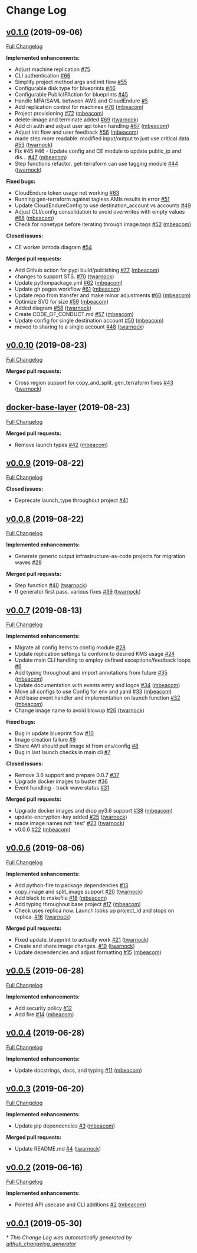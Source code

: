 # Change Log

## [v0.1.0](https://github.com/2ndWatch/cloudendure-python/tree/v0.1.0) (2019-09-06)

[Full Changelog](https://github.com/2ndWatch/cloudendure-python/compare/v0.1.0...HEAD)

**Implemented enhancements:**

- Adjust machine replication [\#75](https://github.com/2ndWatch/cloudendure-python/issues/75)
- CLI authentication [\#66](https://github.com/2ndWatch/cloudendure-python/issues/66)
- Simplify project method args and init flow [\#55](https://github.com/2ndWatch/cloudendure-python/issues/55)
- Configurable disk type for blueprints [\#46](https://github.com/2ndWatch/cloudendure-python/issues/46)
- Configurable PublicIPAction for blueprints [\#45](https://github.com/2ndWatch/cloudendure-python/issues/45)
- Handle MFA/SAML between AWS and CloudEndure [\#5](https://github.com/2ndWatch/cloudendure-python/issues/5)
- Add replication control for machines [\#76](https://github.com/2ndWatch/cloudendure-python/pull/76) ([mbeacom](https://github.com/mbeacom))
- Project provisioning [\#72](https://github.com/2ndWatch/cloudendure-python/pull/72) ([mbeacom](https://github.com/mbeacom))
- delete-image and terminate added [\#69](https://github.com/2ndWatch/cloudendure-python/pull/69) ([twarnock](https://github.com/twarnock))
- Add cli auth and adjust user api token handling [\#67](https://github.com/2ndWatch/cloudendure-python/pull/67) ([mbeacom](https://github.com/mbeacom))
- Adjust init flow and user feedback [\#56](https://github.com/2ndWatch/cloudendure-python/pull/56) ([mbeacom](https://github.com/mbeacom))
- made step more readable.  modified input/output to just use critical data [\#53](https://github.com/2ndWatch/cloudendure-python/pull/53) ([twarnock](https://github.com/twarnock))
- Fix \#45 \#46 - Update config and CE module to update public\_ip and dis… [\#47](https://github.com/2ndWatch/cloudendure-python/pull/47) ([mbeacom](https://github.com/mbeacom))
- Step functions refactor.  get-terraform can use tagging module [\#44](https://github.com/2ndWatch/cloudendure-python/pull/44) ([twarnock](https://github.com/twarnock))

**Fixed bugs:**

- CloudEndure token usage not working [\#63](https://github.com/2ndWatch/cloudendure-python/issues/63)
- Running gen-terraform against tagless AMIs results in error [\#51](https://github.com/2ndWatch/cloudendure-python/issues/51)
- Update CloudEndureConfig to use destination\_account vs accounts [\#49](https://github.com/2ndWatch/cloudendure-python/issues/49)
- Adjust CLI/config consolidation to avoid overwrites with empty values [\#68](https://github.com/2ndWatch/cloudendure-python/pull/68) ([mbeacom](https://github.com/mbeacom))
- Check for nonetype before iterating through image.tags [\#52](https://github.com/2ndWatch/cloudendure-python/pull/52) ([mbeacom](https://github.com/mbeacom))

**Closed issues:**

- CE worker lambda diagram [\#54](https://github.com/2ndWatch/cloudendure-python/issues/54)

**Merged pull requests:**

- Add Github action for pypi build/publishing [\#77](https://github.com/2ndWatch/cloudendure-python/pull/77) ([mbeacom](https://github.com/mbeacom))
- changes to support STS.   [\#70](https://github.com/2ndWatch/cloudendure-python/pull/70) ([twarnock](https://github.com/twarnock))
- Update pythonpackage.yml [\#62](https://github.com/2ndWatch/cloudendure-python/pull/62) ([mbeacom](https://github.com/mbeacom))
- Update gh pages workflow [\#61](https://github.com/2ndWatch/cloudendure-python/pull/61) ([mbeacom](https://github.com/mbeacom))
- Update repo from transfer and make minor adjustments [\#60](https://github.com/2ndWatch/cloudendure-python/pull/60) ([mbeacom](https://github.com/mbeacom))
- Optimize SVG for size [\#59](https://github.com/2ndWatch/cloudendure-python/pull/59) ([mbeacom](https://github.com/mbeacom))
- Added diagram [\#58](https://github.com/2ndWatch/cloudendure-python/pull/58) ([twarnock](https://github.com/twarnock))
- Create CODE\_OF\_CONDUCT.md [\#57](https://github.com/2ndWatch/cloudendure-python/pull/57) ([mbeacom](https://github.com/mbeacom))
- Update config for single destination account [\#50](https://github.com/2ndWatch/cloudendure-python/pull/50) ([mbeacom](https://github.com/mbeacom))
- moved to sharing to a single account [\#48](https://github.com/2ndWatch/cloudendure-python/pull/48) ([twarnock](https://github.com/twarnock))

## [v0.0.10](https://github.com/2ndWatch/cloudendure-python/tree/v0.0.10) (2019-08-23)
[Full Changelog](https://github.com/2ndWatch/cloudendure-python/compare/docker-base-layer...v0.0.10)

**Merged pull requests:**

- Cross region support for copy\_and\_split. gen\_terraform fixes [\#43](https://github.com/2ndWatch/cloudendure-python/pull/43) ([twarnock](https://github.com/twarnock))

## [docker-base-layer](https://github.com/2ndWatch/cloudendure-python/tree/docker-base-layer) (2019-08-23)
[Full Changelog](https://github.com/2ndWatch/cloudendure-python/compare/v0.0.9...docker-base-layer)

**Merged pull requests:**

- Remove launch types [\#42](https://github.com/2ndWatch/cloudendure-python/pull/42) ([mbeacom](https://github.com/mbeacom))

## [v0.0.9](https://github.com/2ndWatch/cloudendure-python/tree/v0.0.9) (2019-08-22)
[Full Changelog](https://github.com/2ndWatch/cloudendure-python/compare/v0.0.8...v0.0.9)

**Closed issues:**

- Deprecate launch\_type throughout project [\#41](https://github.com/2ndWatch/cloudendure-python/issues/41)

## [v0.0.8](https://github.com/2ndWatch/cloudendure-python/tree/v0.0.8) (2019-08-22)
[Full Changelog](https://github.com/2ndWatch/cloudendure-python/compare/v0.0.7...v0.0.8)

**Implemented enhancements:**

- Generate generic output infrastructure-as-code projects for migration waves [\#29](https://github.com/2ndWatch/cloudendure-python/issues/29)

**Merged pull requests:**

- Step function [\#40](https://github.com/2ndWatch/cloudendure-python/pull/40) ([twarnock](https://github.com/twarnock))
- tf generator first pass. various fixes [\#39](https://github.com/2ndWatch/cloudendure-python/pull/39) ([twarnock](https://github.com/twarnock))

## [v0.0.7](https://github.com/2ndWatch/cloudendure-python/tree/v0.0.7) (2019-08-13)
[Full Changelog](https://github.com/2ndWatch/cloudendure-python/compare/v0.0.6...v0.0.7)

**Implemented enhancements:**

- Migrate all config items to config module [\#28](https://github.com/2ndWatch/cloudendure-python/issues/28)
- Update replication settings to conform to desired KMS usage [\#24](https://github.com/2ndWatch/cloudendure-python/issues/24)
- Update main CLI handling to employ defined exceptions/feedback loops [\#6](https://github.com/2ndWatch/cloudendure-python/issues/6)
- Add typing throughout and import annotations from future [\#35](https://github.com/2ndWatch/cloudendure-python/pull/35) ([mbeacom](https://github.com/mbeacom))
- Update documentation with events entry and logos [\#34](https://github.com/2ndWatch/cloudendure-python/pull/34) ([mbeacom](https://github.com/mbeacom))
- Move all configs to use Config for env and yaml [\#33](https://github.com/2ndWatch/cloudendure-python/pull/33) ([mbeacom](https://github.com/mbeacom))
- Add base event handler and implementation on launch function [\#32](https://github.com/2ndWatch/cloudendure-python/pull/32) ([mbeacom](https://github.com/mbeacom))
- Change image name to avoid blowup [\#26](https://github.com/2ndWatch/cloudendure-python/pull/26) ([twarnock](https://github.com/twarnock))

**Fixed bugs:**

- Bug in update blueprint flow [\#10](https://github.com/2ndWatch/cloudendure-python/issues/10)
- Image creation failure [\#9](https://github.com/2ndWatch/cloudendure-python/issues/9)
- Share AMI should pull image id from env/config [\#8](https://github.com/2ndWatch/cloudendure-python/issues/8)
- Bug in last launch checks in main cli [\#7](https://github.com/2ndWatch/cloudendure-python/issues/7)

**Closed issues:**

- Remove 3.6 support and prepare 0.0.7 [\#37](https://github.com/2ndWatch/cloudendure-python/issues/37)
- Upgrade docker images to buster [\#36](https://github.com/2ndWatch/cloudendure-python/issues/36)
- Event handling - track wave status [\#31](https://github.com/2ndWatch/cloudendure-python/issues/31)

**Merged pull requests:**

- Upgrade docker images and drop py3.6 support [\#38](https://github.com/2ndWatch/cloudendure-python/pull/38) ([mbeacom](https://github.com/mbeacom))
- update-encryption-key added [\#25](https://github.com/2ndWatch/cloudendure-python/pull/25) ([twarnock](https://github.com/twarnock))
- made image names not 'test' [\#23](https://github.com/2ndWatch/cloudendure-python/pull/23) ([twarnock](https://github.com/twarnock))
- v0.0.6 [\#22](https://github.com/2ndWatch/cloudendure-python/pull/22) ([mbeacom](https://github.com/mbeacom))

## [v0.0.6](https://github.com/2ndWatch/cloudendure-python/tree/v0.0.6) (2019-08-06)
[Full Changelog](https://github.com/2ndWatch/cloudendure-python/compare/v0.0.5...v0.0.6)

**Implemented enhancements:**

- Add python-fire to package dependencies [\#13](https://github.com/2ndWatch/cloudendure-python/issues/13)
- copy\_image and split\_image support [\#20](https://github.com/2ndWatch/cloudendure-python/pull/20) ([twarnock](https://github.com/twarnock))
- Add black to makefile [\#18](https://github.com/2ndWatch/cloudendure-python/pull/18) ([mbeacom](https://github.com/mbeacom))
- Add typing throughout base project [\#17](https://github.com/2ndWatch/cloudendure-python/pull/17) ([mbeacom](https://github.com/mbeacom))
- Check uses replica now.  Launch looks up project\_id and stops on replica. [\#16](https://github.com/2ndWatch/cloudendure-python/pull/16) ([twarnock](https://github.com/twarnock))

**Merged pull requests:**

- Fixed update\_blueprint to actually work [\#21](https://github.com/2ndWatch/cloudendure-python/pull/21) ([twarnock](https://github.com/twarnock))
- Create and share image changes. [\#19](https://github.com/2ndWatch/cloudendure-python/pull/19) ([twarnock](https://github.com/twarnock))
- Update dependencies and adjust formatting [\#15](https://github.com/2ndWatch/cloudendure-python/pull/15) ([mbeacom](https://github.com/mbeacom))

## [v0.0.5](https://github.com/2ndWatch/cloudendure-python/tree/v0.0.5) (2019-06-28)
[Full Changelog](https://github.com/2ndWatch/cloudendure-python/compare/v0.0.4...v0.0.5)

**Implemented enhancements:**

- Add security policy [\#12](https://github.com/2ndWatch/cloudendure-python/issues/12)
- Add fire [\#14](https://github.com/2ndWatch/cloudendure-python/pull/14) ([mbeacom](https://github.com/mbeacom))

## [v0.0.4](https://github.com/2ndWatch/cloudendure-python/tree/v0.0.4) (2019-06-28)
[Full Changelog](https://github.com/2ndWatch/cloudendure-python/compare/v0.0.3...v0.0.4)

**Implemented enhancements:**

- Update docstrings, docs, and typing [\#11](https://github.com/2ndWatch/cloudendure-python/pull/11) ([mbeacom](https://github.com/mbeacom))

## [v0.0.3](https://github.com/2ndWatch/cloudendure-python/tree/v0.0.3) (2019-06-20)
[Full Changelog](https://github.com/2ndWatch/cloudendure-python/compare/v0.0.2...v0.0.3)

**Implemented enhancements:**

- Update pip dependencies [\#3](https://github.com/2ndWatch/cloudendure-python/pull/3) ([mbeacom](https://github.com/mbeacom))

**Merged pull requests:**

- Update README.md [\#4](https://github.com/2ndWatch/cloudendure-python/pull/4) ([twarnock](https://github.com/twarnock))

## [v0.0.2](https://github.com/2ndWatch/cloudendure-python/tree/v0.0.2) (2019-06-16)
[Full Changelog](https://github.com/2ndWatch/cloudendure-python/compare/v0.0.1...v0.0.2)

**Implemented enhancements:**

- Pointed API usecase and CLI additions [\#2](https://github.com/2ndWatch/cloudendure-python/pull/2) ([mbeacom](https://github.com/mbeacom))

## [v0.0.1](https://github.com/2ndWatch/cloudendure-python/tree/v0.0.1) (2019-05-30)


\* *This Change Log was automatically generated by [github_changelog_generator](https://github.com/skywinder/Github-Changelog-Generator)*
